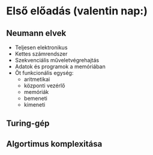 # Első előadás (valentin nap:)

## Neumann elvek
* Teljesen elektronikus
* Kettes számrendszer
* Szekvenciális műveletvégrehajtás
* Adatok és programok a memóriában
* Öt funkcionális egység:
    * aritmetikai
    * központi vezérlő
    * memóriák
    * bemeneti
    * kimeneti

## Turing-gép

## Algortimus komplexitása